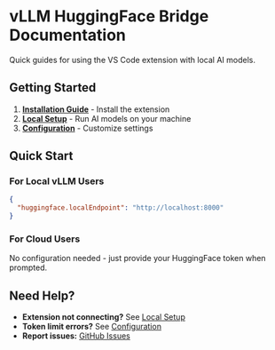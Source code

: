 # vLLM HuggingFace Bridge Documentation

Quick guides for using the VS Code extension with local AI models.

## Getting Started

1. **[Installation Guide](./installation.md)** - Install the extension
2. **[Local Setup](./local-setup.md)** - Run AI models on your machine
3. **[Configuration](./configuration.md)** - Customize settings

## Quick Start

### For Local vLLM Users
```json
{
  "huggingface.localEndpoint": "http://localhost:8000"
}
```

### For Cloud Users
No configuration needed - just provide your HuggingFace token when prompted.

## Need Help?

- **Extension not connecting?** See [Local Setup](./local-setup.md#troubleshooting)
- **Token limit errors?** See [Configuration](./configuration.md#token-allocation)
- **Report issues:** [GitHub Issues](https://github.com/dzivkovi/vllm-huggingface-bridge/issues)